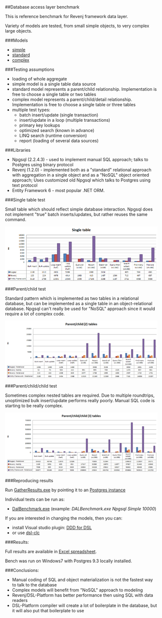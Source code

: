 ##Database access layer benchmark

This is reference benchmark for Revenj framework data layer.

Variety of models are tested, from small simple objects, to very complex large objects.

###Models

 * [simple](Benchmark/DSL/SimpleModel.dsl)
 * [standard](Benchmark/DSL/StandardModel.dsl)
 * [complex](Benchmark/DSL/ComplexModel.dsl)

###Testing assumptions

 * loading of whole aggregate
 * simple model is a single table data source
 * standard model represents a parent/child relationship. Implementation is free to choose a single table or two tables
 * complex model represents a parent/child/detail relationship. Implementation is free to choose a single table or three tables
 * multiple test types: 
	 * batch insert/update (single transaction)
	 * insert/update in a loop (multiple transactions)
	 * primary key lookups
	 * optimized search (known in advance)
	 * LINQ search (runtime conversion)
	 * report (loading of several data sources)

###Libraries

 * Npgsql (2.2.4.3) - used to implement manual SQL approach; talks to Postgres using binary protocol
 * Revenj (1.2.0) - implemented both as a "standard" relational approach with aggregation in a single object and as a "NoSQL" object oriented approach; Uses customized old Npgsql which talks to Postgres using text protocol
 * Entity Framework 6 - most popular .NET ORM.

###Single table test

Small table which should reflect simple database interaction. Npgsql does not implement "true" batch inserts/updates, but rather reuses the same command.

![Single table](results/simple.png)

###Parent/child test

Standard pattern which is implemented as two tables in a relational database, but can be implemented as a single table in an object-relational database. Npgsql can't really be used for "NoSQL" approach since it would require a lot of complex code.

![Parent/child](results/standard.png)

###Parent/child/child test

Sometimes complex nested tables are required. Due to multiple roundtrips, unoptimized bulk insert/update performs really poorly. Manual SQL code is starting to be really complex. 

![Parent/child/detail](results/complex.png)

###Reproducing results

Run [GatherResults.exe](app/GatherResults.exe) by pointing it to an [Postgres instance](app/DALBenchmark.exe.config)

Individual tests can be run as:

 * [DalBenchmark.exe](app/DALBenchmark.exe) (example: *DALBenchmark.exe Npgsql Simple 10000*)

If you are interested in changing the models, then you can:

 * install Visual studio plugin: [DDD for DSL](https://visualstudiogallery.msdn.microsoft.com/5b8a140c-5c84-40fc-a551-b255ba7676f4)
 * or use [dsl-clc](https://github.com/ngs-doo/dsl-compiler-client/releases)

###Results:

Full results are available in [Excel spreadsheet](results/results.xlsx).

Bench was run on Windows7 with Postgres 9.3 locally installed.

###Conclusions:

 * Manual coding of SQL and object materialization is not the fastest way to talk to the database
 * Complex models will benefit from "NoSQL" approach to modeling
 * Revenj/DSL-Platform has better performance then using SQL with data readers
 * DSL-Platform compiler will create a lot of boilerplate in the database, but it will also put that boilerplate to use
  